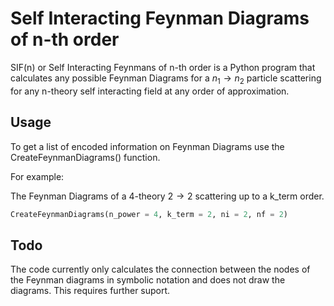 # Self Interacting Feynman Diagrams of n-th order

SIF(n) or Self Interacting Feynmans of n-th order is a Python program that calculates any possible
Feynman Diagrams for a $n_1 \rightarrow n_2$ particle scattering for any n-theory self interacting field at any
order of approximation.

## Usage

To get a list of encoded information on Feynman Diagrams use the CreateFeynmanDiagrams() function.

For example:

The Feynman Diagrams of a 4-theory $2 \rightarrow 2$ scattering up to a k_term order.

```python
CreateFeynmanDiagrams(n_power = 4, k_term = 2, ni = 2, nf = 2)
```

## Todo

The code currently only calculates the connection between the nodes of the Feynman diagrams in symbolic notation
and does not draw the diagrams. This requires further suport.